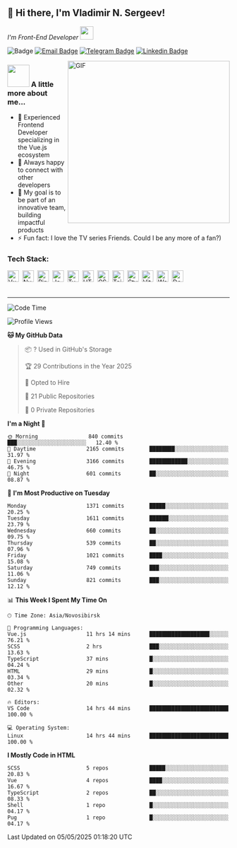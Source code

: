 ## 🦄 Hi there, I'm Vladimir N. Sergeev!

<p><em>I'm Front-End Developer <img src="https://i.giphy.com/WUlplcMpOCEmTGBtBW.webp" width="30"></em>
</p>

![Badge](https://hitscounter.dev/api/hit?url=https%3A%2F%2Fgithub.com%2Fvofronte&label=гости&icon=github&color=%23E7E7E7)
[![Email Badge](https://cdn.jsdelivr.net/gh/vofronte/icons@latest/mail_badge.svg)](mailto:Hi@BetterCallSergeev.pro)
[![Telegram Badge](https://cdn.jsdelivr.net/gh/vofronte/icons@latest/tg_badge.svg)](https://t.me/vofronte) [![Linkedin
Badge](https://cdn.jsdelivr.net/gh/vofronte/icons@latest/linkedin_badge.svg)](https://www.linkedin.com/in/vofronte/)


<img align="right" alt="GIF" width="367" src="https://i.giphy.com/L8K62iTDkzGX6.webp" />

### <img src="https://i.giphy.com/VgCDAzcKvsR6OM0uWg.webp" width="50"> A little more about me...

- 🔭 Experienced Frontend Developer specializing in the Vue.js ecosystem
- 👯 Always happy to connect with other developers
- 🥅 My goal is to be part of an innovative team, building impactful products
- ⚡ Fun fact: I love the TV series Friends. Could I be any more of a fan?)

### Tech Stack:

<div class="tools-container">
	<img title="Vue.js" alt="Vue.js" width="26px" src="https://cdn.jsdelivr.net/gh/vofronte/icons@latest/vue.svg" style="vertical-align: middle; margin-right: 4px; margin-bottom: 4px;"/>
	<img title="Nuxt.js" alt="Nuxt.js" width="26px" src="https://cdn.jsdelivr.net/gh/vofronte/icons@latest/nuxt.png" style="vertical-align: middle; margin-right: 4px; margin-bottom: 4px;"/>
	<img title="Pinia" alt="Pinia" width="26px" src="https://cdn.jsdelivr.net/gh/vofronte/icons@latest/pinia.svg" style="vertical-align: middle; margin-right: 4px; margin-bottom: 4px;"/>
	<img title="JavaScript" alt="JavaScript" width="26px" src="https://cdn.jsdelivr.net/gh/vofronte/icons@latest/js.svg" style="vertical-align: middle; margin-right: 4px; margin-bottom: 4px;"/>
	<img title="TypeScript" alt="TypeScript" width="26px" src="https://cdn.jsdelivr.net/gh/vofronte/icons@latest/ts.svg" style="vertical-align: middle; margin-right: 4px; margin-bottom: 4px;"/>
	<img title="HTML" alt="HTML" width="26px" src="https://cdn.jsdelivr.net/gh/vofronte/icons@latest/html.svg" style="vertical-align: middle; margin-right: 4px; margin-bottom: 4px;"/>
	<img title="CSS" alt="CSS" width="26px" src="https://cdn.jsdelivr.net/gh/vofronte/icons@latest/css.svg" style="vertical-align: middle; margin-right: 4px; margin-bottom: 4px;"/>
	<img title="Tailwind" alt="Tailwind" width="26px" src="https://cdn.jsdelivr.net/gh/vofronte/icons@latest/tailwind.svg" style="vertical-align: middle; margin-right: 4px; margin-bottom: 4px;"/>
	<img title="Stylus" alt="Stylus" width="26px" src="https://cdn.jsdelivr.net/gh/vofronte/icons@latest/stylus.svg" style="vertical-align: middle; margin-right: 4px; margin-bottom: 4px;"/>
	<img title="Vite" alt="Vite" width="26px" src="https://cdn.jsdelivr.net/gh/vofronte/icons@latest/vite.svg" style="vertical-align: middle; margin-right: 4px; margin-bottom: 4px;"/>
	<img title="Webpack" alt="Webpack" width="26px" src="https://cdn.jsdelivr.net/gh/vofronte/icons@latest/webpack.svg" style="vertical-align: middle; margin-right: 4px; margin-bottom: 4px;"/>
	<img title="Docker" alt="Docker" width="26px" src="https://cdn.jsdelivr.net/gh/vofronte/icons@latest/docker.svg" style="vertical-align: middle; margin-right: 4px; margin-bottom: 4px;"/>
</div>
<br />

---
<!--START_SECTION:waka-->
![Code Time](http://img.shields.io/badge/Code%20Time-6%2C877%20hrs%207%20mins-blue)

![Profile Views](http://img.shields.io/badge/Profile%20Views-6-blue)

**🐱 My GitHub Data** 

> 📦 ? Used in GitHub's Storage 
 > 
> 🏆 29 Contributions in the Year 2025
 > 
> 💼 Opted to Hire
 > 
> 📜 21 Public Repositories 
 > 
> 🔑 0 Private Repositories 
 > 
**I'm a Night 🦉** 

```text
🌞 Morning                840 commits         ███░░░░░░░░░░░░░░░░░░░░░░   12.40 % 
🌆 Daytime                2165 commits        ████████░░░░░░░░░░░░░░░░░   31.97 % 
🌃 Evening                3166 commits        ████████████░░░░░░░░░░░░░   46.75 % 
🌙 Night                  601 commits         ██░░░░░░░░░░░░░░░░░░░░░░░   08.87 % 
```
📅 **I'm Most Productive on Tuesday** 

```text
Monday                   1371 commits        █████░░░░░░░░░░░░░░░░░░░░   20.25 % 
Tuesday                  1611 commits        ██████░░░░░░░░░░░░░░░░░░░   23.79 % 
Wednesday                660 commits         ██░░░░░░░░░░░░░░░░░░░░░░░   09.75 % 
Thursday                 539 commits         ██░░░░░░░░░░░░░░░░░░░░░░░   07.96 % 
Friday                   1021 commits        ████░░░░░░░░░░░░░░░░░░░░░   15.08 % 
Saturday                 749 commits         ███░░░░░░░░░░░░░░░░░░░░░░   11.06 % 
Sunday                   821 commits         ███░░░░░░░░░░░░░░░░░░░░░░   12.12 % 
```


📊 **This Week I Spent My Time On** 

```text
🕑︎ Time Zone: Asia/Novosibirsk

💬 Programming Languages: 
Vue.js                   11 hrs 14 mins      ███████████████████░░░░░░   76.21 % 
SCSS                     2 hrs               ███░░░░░░░░░░░░░░░░░░░░░░   13.63 % 
TypeScript               37 mins             █░░░░░░░░░░░░░░░░░░░░░░░░   04.24 % 
HTML                     29 mins             █░░░░░░░░░░░░░░░░░░░░░░░░   03.34 % 
Other                    20 mins             █░░░░░░░░░░░░░░░░░░░░░░░░   02.32 % 

🔥 Editors: 
VS Code                  14 hrs 44 mins      █████████████████████████   100.00 % 

💻 Operating System: 
Linux                    14 hrs 44 mins      █████████████████████████   100.00 % 
```

**I Mostly Code in HTML** 

```text
SCSS                     5 repos             █████░░░░░░░░░░░░░░░░░░░░   20.83 % 
Vue                      4 repos             ████░░░░░░░░░░░░░░░░░░░░░   16.67 % 
TypeScript               2 repos             ██░░░░░░░░░░░░░░░░░░░░░░░   08.33 % 
Shell                    1 repo              █░░░░░░░░░░░░░░░░░░░░░░░░   04.17 % 
Pug                      1 repo              █░░░░░░░░░░░░░░░░░░░░░░░░   04.17 % 
```




 Last Updated on 05/05/2025 01:18:20 UTC
<!--END_SECTION:waka-->
